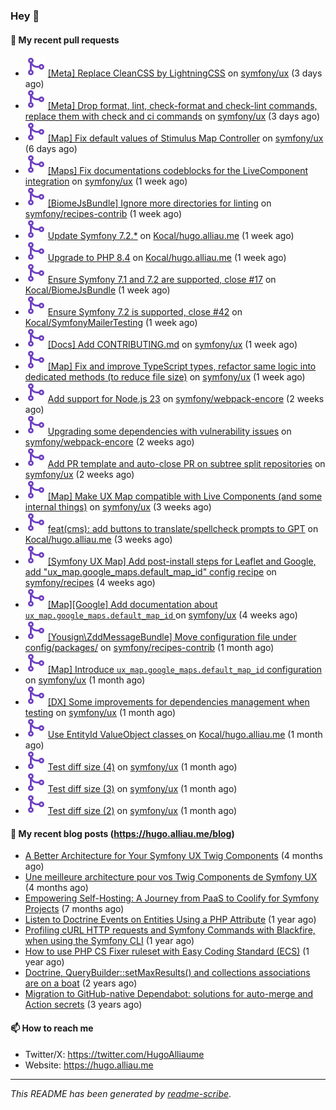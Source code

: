 ### Hey 👋

#### 👷 My recent pull requests

- ![](./assets/pr-merged.svg) [[Meta] Replace CleanCSS by LightningCSS](https://github.com/symfony/ux/pull/2429) on [symfony/ux](https://github.com/symfony/ux) (3 days ago)
- ![](./assets/pr-merged.svg) [[Meta] Drop format, lint, check-format and check-lint commands, replace them with check and ci commands](https://github.com/symfony/ux/pull/2428) on [symfony/ux](https://github.com/symfony/ux) (3 days ago)
- ![](./assets/pr-merged.svg) [[Map] Fix default values of Stimulus Map Controller](https://github.com/symfony/ux/pull/2420) on [symfony/ux](https://github.com/symfony/ux) (6 days ago)
- ![](./assets/pr-merged.svg) [[Maps] Fix documentations codeblocks for the LiveComponent integration](https://github.com/symfony/ux/pull/2412) on [symfony/ux](https://github.com/symfony/ux) (1 week ago)
- ![](./assets/pr-merged.svg) [[BiomeJsBundle] Ignore more directories for linting](https://github.com/symfony/recipes-contrib/pull/1716) on [symfony/recipes-contrib](https://github.com/symfony/recipes-contrib) (1 week ago)
- ![](./assets/pr-merged.svg) [Update Symfony 7.2.*](https://github.com/Kocal/hugo.alliau.me/pull/60) on [Kocal/hugo.alliau.me](https://github.com/Kocal/hugo.alliau.me) (1 week ago)
- ![](./assets/pr-merged.svg) [Upgrade to PHP 8.4](https://github.com/Kocal/hugo.alliau.me/pull/59) on [Kocal/hugo.alliau.me](https://github.com/Kocal/hugo.alliau.me) (1 week ago)
- ![](./assets/pr-merged.svg) [Ensure Symfony 7.1 and 7.2 are supported, close #17](https://github.com/Kocal/BiomeJsBundle/pull/18) on [Kocal/BiomeJsBundle](https://github.com/Kocal/BiomeJsBundle) (1 week ago)
- ![](./assets/pr-merged.svg) [Ensure Symfony 7.2 is supported, close #42](https://github.com/Kocal/SymfonyMailerTesting/pull/43) on [Kocal/SymfonyMailerTesting](https://github.com/Kocal/SymfonyMailerTesting) (1 week ago)
- ![](./assets/pr-merged.svg) [[Docs] Add CONTRIBUTING.md](https://github.com/symfony/ux/pull/2408) on [symfony/ux](https://github.com/symfony/ux) (1 week ago)
- ![](./assets/pr-merged.svg) [[Map] Fix and improve TypeScript types, refactor same logic into dedicated methods (to reduce file size)](https://github.com/symfony/ux/pull/2406) on [symfony/ux](https://github.com/symfony/ux) (1 week ago)
- ![](./assets/pr-merged.svg) [Add support for Node.js 23](https://github.com/symfony/webpack-encore/pull/1357) on [symfony/webpack-encore](https://github.com/symfony/webpack-encore) (2 weeks ago)
- ![](./assets/pr-merged.svg) [Upgrading some dependencies with vulnerability issues](https://github.com/symfony/webpack-encore/pull/1356) on [symfony/webpack-encore](https://github.com/symfony/webpack-encore) (2 weeks ago)
- ![](./assets/pr-merged.svg) [Add PR template and auto-close PR on subtree split repositories](https://github.com/symfony/ux/pull/2395) on [symfony/ux](https://github.com/symfony/ux) (2 weeks ago)
- ![](./assets/pr-merged.svg) [[Map] Make UX Map compatible with Live Components (and some internal things)](https://github.com/symfony/ux/pull/2385) on [symfony/ux](https://github.com/symfony/ux) (3 weeks ago)
- ![](./assets/pr-merged.svg) [feat(cms): add buttons to translate/spellcheck prompts to GPT](https://github.com/Kocal/hugo.alliau.me/pull/56) on [Kocal/hugo.alliau.me](https://github.com/Kocal/hugo.alliau.me) (3 weeks ago)
- ![](./assets/pr-merged.svg) [[Symfony UX Map] Add post-install steps for Leaflet and Google, add &#34;ux_map.google_maps.default_map_id&#34; config recipe](https://github.com/symfony/recipes/pull/1354) on [symfony/recipes](https://github.com/symfony/recipes) (4 weeks ago)
- ![](./assets/pr-merged.svg) [[Map][Google] Add documentation about `ux_map.google_maps.default_map_id` ](https://github.com/symfony/ux/pull/2358) on [symfony/ux](https://github.com/symfony/ux) (4 weeks ago)
- ![](./assets/pr-merged.svg) [[Yousign\ZddMessageBundle] Move configuration file under config/packages/](https://github.com/symfony/recipes-contrib/pull/1703) on [symfony/recipes-contrib](https://github.com/symfony/recipes-contrib) (1 month ago)
- ![](./assets/pr-merged.svg) [[Map] Introduce `ux_map.google_maps.default_map_id` configuration](https://github.com/symfony/ux/pull/2350) on [symfony/ux](https://github.com/symfony/ux) (1 month ago)
- ![](./assets/pr-merged.svg) [[DX] Some improvements for dependencies management when testing](https://github.com/symfony/ux/pull/2349) on [symfony/ux](https://github.com/symfony/ux) (1 month ago)
- ![](./assets/pr-merged.svg) [Use EntityId ValueObject classes ](https://github.com/Kocal/hugo.alliau.me/pull/55) on [Kocal/hugo.alliau.me](https://github.com/Kocal/hugo.alliau.me) (1 month ago)
- ![](./assets/pr-merged.svg) [Test diff size (4)](https://github.com/symfony/ux/pull/2332) on [symfony/ux](https://github.com/symfony/ux) (1 month ago)
- ![](./assets/pr-merged.svg) [Test diff size (3)](https://github.com/symfony/ux/pull/2331) on [symfony/ux](https://github.com/symfony/ux) (1 month ago)
- ![](./assets/pr-merged.svg) [Test diff size (2)](https://github.com/symfony/ux/pull/2330) on [symfony/ux](https://github.com/symfony/ux) (1 month ago)

#### 📜 My recent blog posts (https://hugo.alliau.me/blog)

- [A Better Architecture for Your Symfony UX Twig Components](https://hugo.alliau.me/blog/posts/a-better-architecture-for-your-symfony-ux-twig-components) (4 months ago)
- [Une meilleure architecture pour vos Twig Components de Symfony UX](https://hugo.alliau.me/blog/posts/une-meilleure-architecture-pour-vous-twig-components-de-symfony-ux) (4 months ago)
- [Empowering Self-Hosting: A Journey from PaaS to Coolify for Symfony Projects](https://hugo.alliau.me/blog/posts/empowering-self-hosting-a-journey-from-paas-to-coolify-for-symfony-projects) (7 months ago)
- [Listen to Doctrine Events on Entities Using a PHP Attribute](https://hugo.alliau.me/blog/posts/2023-11-12-listen-to-doctrine-events-on-entities-using-a-php-attribute) (1 year ago)
- [Profiling cURL HTTP requests and Symfony Commands with Blackfire, when using the Symfony CLI](https://hugo.alliau.me/blog/posts/2023-10-21-profiling-curl-http-requests-and-symfony-commands-with-blackfire-when-using-the-symfony-cli) (1 year ago)
- [How to use PHP CS Fixer ruleset with Easy Coding Standard (ECS)](https://hugo.alliau.me/blog/posts/2023-07-19-how-to-use-php-cs-fixer-ruleset-with-easy-coding-standard) (1 year ago)
- [Doctrine, QueryBuilder::setMaxResults() and collections associations are on a boat](https://hugo.alliau.me/blog/posts/2022-01-07-doctrine-querybuilder-setmaxresults-and-collections-associations-are-on-a-boat) (2 years ago)
- [Migration to GitHub-native Dependabot: solutions for auto-merge and Action secrets](https://hugo.alliau.me/blog/posts/2021-05-04-migration-to-github-native-dependabot-solutions-for-auto-merge-and-action-secrets) (3 years ago)

#### 📫 How to reach me

- Twitter/X: https://twitter.com/HugoAlliaume
- Website: https://hugo.alliau.me

---

_This README has been generated by [readme-scribe](https://github.com/muesli/readme-scribe/)_.

